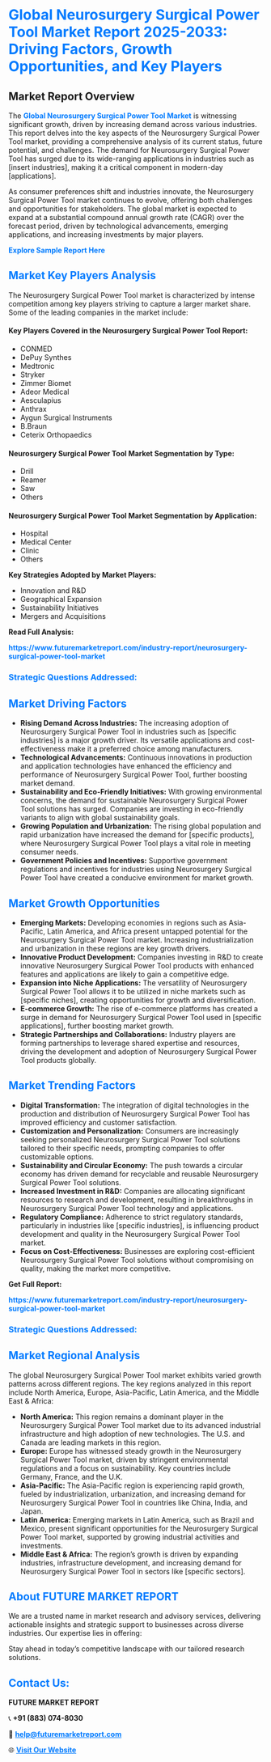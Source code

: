 <h1 style="color: #007BFF;">Global Neurosurgery Surgical Power Tool Market Report 2025-2033: Driving Factors, Growth Opportunities, and Key Players</h1>

<section id="overview">
<h2>Market Report Overview</h2>
<p>The <a href="https://www.futuremarketreport.com/industry-report/neurosurgery-surgical-power-tool-market" style="color: #007BFF; text-decoration: none;"><strong>Global Neurosurgery Surgical Power Tool Market</strong></a> is witnessing significant growth, driven by increasing demand across various industries. This report delves into the key aspects of the Neurosurgery Surgical Power Tool market, providing a comprehensive analysis of its current status, future potential, and challenges. The demand for Neurosurgery Surgical Power Tool has surged due to its wide-ranging applications in industries such as [insert industries], making it a critical component in modern-day [applications].</p>
<p>As consumer preferences shift and industries innovate, the Neurosurgery Surgical Power Tool market continues to evolve, offering both challenges and opportunities for stakeholders. The global market is expected to expand at a substantial compound annual growth rate (CAGR) over the forecast period, driven by technological advancements, emerging applications, and increasing investments by major players.</p>
</section>

<section id="overview">
<p><a href="https://www.futuremarketreport.com/request-sample/reportId=98955" style="color: #007BFF; text-decoration: none;"><strong>Explore Sample Report Here</strong></a></p>
</section>

<section id="key-players">
<h2 style="color: #007BFF;">Market Key Players Analysis</h2>
<p>The Neurosurgery Surgical Power Tool market is characterized by intense competition among key players striving to capture a larger market share. Some of the leading companies in the market include:</p>
<h4>Key Players Covered in the Neurosurgery Surgical Power Tool Report:</h4>
<ul><li>CONMED</li><li>DePuy Synthes</li><li>Medtronic</li><li>Stryker</li><li>Zimmer Biomet</li><li>Adeor Medical</li><li>Aesculapius</li><li>Anthrax</li><li>Aygun Surgical Instruments</li><li>B.Braun</li><li>Ceterix Orthopaedics</li></ul>
<h4>Neurosurgery Surgical Power Tool Market Segmentation by Type:</h4>
<ul><li>Drill</li><li>Reamer</li><li>Saw</li><li>Others</li></ul>

<h4>Neurosurgery Surgical Power Tool Market Segmentation by Application:</h4>
<ul><li>Hospital</li><li>Medical Center</li><li>Clinic</li><li>Others</li></ul>
<p><strong>Key Strategies Adopted by Market Players:</strong></p>
<ul>
<li>Innovation and R&D</li>
<li>Geographical Expansion</li>
<li>Sustainability Initiatives</li>
<li>Mergers and Acquisitions</li>
</ul>
</section>

<section>
<p><strong>Read Full Analysis: </strong></p><a href="https://www.futuremarketreport.com/industry-report/neurosurgery-surgical-power-tool-market" style="color: #007BFF; text-decoration: none;"><strong>https://www.futuremarketreport.com/industry-report/neurosurgery-surgical-power-tool-market</strong></a>
<h3 style="color: #007BFF;">Strategic Questions Addressed:</h3>
</section>

<section id="driving-factors">
<h2 style="color: #007BFF;">Market Driving Factors</h2>
<ul>
<li><strong>Rising Demand Across Industries:</strong> The increasing adoption of Neurosurgery Surgical Power Tool in industries such as [specific industries] is a major growth driver. Its versatile applications and cost-effectiveness make it a preferred choice among manufacturers.</li>
<li><strong>Technological Advancements:</strong> Continuous innovations in production and application technologies have enhanced the efficiency and performance of Neurosurgery Surgical Power Tool, further boosting market demand.</li>
<li><strong>Sustainability and Eco-Friendly Initiatives:</strong> With growing environmental concerns, the demand for sustainable Neurosurgery Surgical Power Tool solutions has surged. Companies are investing in eco-friendly variants to align with global sustainability goals.</li>
<li><strong>Growing Population and Urbanization:</strong> The rising global population and rapid urbanization have increased the demand for [specific products], where Neurosurgery Surgical Power Tool plays a vital role in meeting consumer needs.</li>
<li><strong>Government Policies and Incentives:</strong> Supportive government regulations and incentives for industries using Neurosurgery Surgical Power Tool have created a conducive environment for market growth.</li>
</ul>
</section>

<section id="growth-opportunities">
<h2 style="color: #007BFF;">Market Growth Opportunities</h2>
<ul>
<li><strong>Emerging Markets:</strong> Developing economies in regions such as Asia-Pacific, Latin America, and Africa present untapped potential for the Neurosurgery Surgical Power Tool market. Increasing industrialization and urbanization in these regions are key growth drivers.</li>
<li><strong>Innovative Product Development:</strong> Companies investing in R&D to create innovative Neurosurgery Surgical Power Tool products with enhanced features and applications are likely to gain a competitive edge.</li>
<li><strong>Expansion into Niche Applications:</strong> The versatility of Neurosurgery Surgical Power Tool allows it to be utilized in niche markets such as [specific niches], creating opportunities for growth and diversification.</li>
<li><strong>E-commerce Growth:</strong> The rise of e-commerce platforms has created a surge in demand for Neurosurgery Surgical Power Tool used in [specific applications], further boosting market growth.</li>
<li><strong>Strategic Partnerships and Collaborations:</strong> Industry players are forming partnerships to leverage shared expertise and resources, driving the development and adoption of Neurosurgery Surgical Power Tool products globally.</li>
</ul>
</section>

<section id="trending-factors">
<h2 style="color: #007BFF;">Market Trending Factors</h2>
<ul>
<li><strong>Digital Transformation:</strong> The integration of digital technologies in the production and distribution of Neurosurgery Surgical Power Tool has improved efficiency and customer satisfaction.</li>
<li><strong>Customization and Personalization:</strong> Consumers are increasingly seeking personalized Neurosurgery Surgical Power Tool solutions tailored to their specific needs, prompting companies to offer customizable options.</li>
<li><strong>Sustainability and Circular Economy:</strong> The push towards a circular economy has driven demand for recyclable and reusable Neurosurgery Surgical Power Tool solutions.</li>
<li><strong>Increased Investment in R&D:</strong> Companies are allocating significant resources to research and development, resulting in breakthroughs in Neurosurgery Surgical Power Tool technology and applications.</li>
<li><strong>Regulatory Compliance:</strong> Adherence to strict regulatory standards, particularly in industries like [specific industries], is influencing product development and quality in the Neurosurgery Surgical Power Tool market.</li>
<li><strong>Focus on Cost-Effectiveness:</strong> Businesses are exploring cost-efficient Neurosurgery Surgical Power Tool solutions without compromising on quality, making the market more competitive.</li>
</ul>
</section>

<section>
<p><strong>Get Full Report: </strong></p><a href="https://www.futuremarketreport.com/industry-report/neurosurgery-surgical-power-tool-market" style="color: #007BFF; text-decoration: none;"><strong>https://www.futuremarketreport.com/industry-report/neurosurgery-surgical-power-tool-market</strong></a>
<h3 style="color: #007BFF;">Strategic Questions Addressed:</h3>
</section>


<section id="regional-analysis">
<h2 style="color: #007BFF;">Market Regional Analysis</h2>
<p>The global Neurosurgery Surgical Power Tool market exhibits varied growth patterns across different regions. The key regions analyzed in this report include North America, Europe, Asia-Pacific, Latin America, and the Middle East & Africa:</p>
<ul>
<li><strong>North America:</strong> This region remains a dominant player in the Neurosurgery Surgical Power Tool market due to its advanced industrial infrastructure and high adoption of new technologies. The U.S. and Canada are leading markets in this region.</li>
<li><strong>Europe:</strong> Europe has witnessed steady growth in the Neurosurgery Surgical Power Tool market, driven by stringent environmental regulations and a focus on sustainability. Key countries include Germany, France, and the U.K.</li>
<li><strong>Asia-Pacific:</strong> The Asia-Pacific region is experiencing rapid growth, fueled by industrialization, urbanization, and increasing demand for Neurosurgery Surgical Power Tool in countries like China, India, and Japan.</li>
<li><strong>Latin America:</strong> Emerging markets in Latin America, such as Brazil and Mexico, present significant opportunities for the Neurosurgery Surgical Power Tool market, supported by growing industrial activities and investments.</li>
<li><strong>Middle East & Africa:</strong> The region’s growth is driven by expanding industries, infrastructure development, and increasing demand for Neurosurgery Surgical Power Tool in sectors like [specific sectors].</li>
</ul>
</section>

<footer>
<h2 style="color: #007BFF;">About FUTURE MARKET REPORT</h2>
<p>We are a trusted name in market research and advisory services, delivering actionable insights and strategic support to businesses across diverse industries. Our expertise lies in offering:</p>

<p>Stay ahead in today’s competitive landscape with our tailored research solutions.</p>

<h2 style="color: #007BFF;">Contact Us:</h2>
<p><strong>FUTURE MARKET REPORT</strong></p>
<p>📞 <strong>+91 (883) 074-8030</strong></p>
<p>📧 <strong><a href="mailto:help@futuremarketreport.com" style="color: #007BFF;">help@futuremarketreport.com</a></strong></p>
<p>🌐 <strong><a href="https://www.futuremarketreport.com/" style="color: #007BFF;">Visit Our Website</a></strong></p>
</footer>